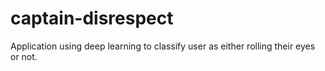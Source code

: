 # captain-disrespect
Application using deep learning to classify user as either rolling their eyes or not.
